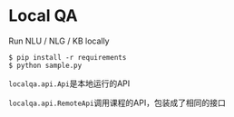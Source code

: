 # Local QA
Run NLU / NLG / KB locally

```
$ pip install -r requirements
$ python sample.py
```

`localqa.api.Api`是本地运行的API

`localqa.api.RemoteApi`调用课程的API，包装成了相同的接口

